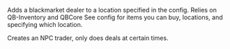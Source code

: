 Adds a blackmarket dealer to a location specified in the config.
Relies on QB-Inventory and QBCore
See config for items you can buy, locations, and specifying which location.

Creates an NPC trader, only does deals at certain times.
